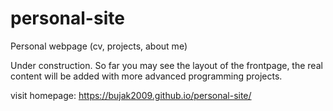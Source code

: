# personal-site
Personal webpage (cv, projects, about me)


Under construction. So far you may see the layout of the frontpage, the real content will be added with more advanced programming projects.


visit homepage: https://bujak2009.github.io/personal-site/

